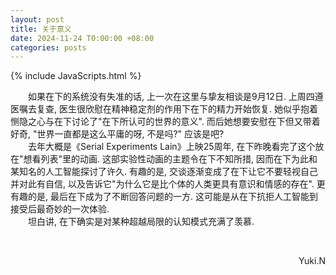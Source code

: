 ```yaml
---
layout: post
title: 关于意义
date: 2024-11-24 T0:00:00 +08:00
categories: posts
---
```


{% include JavaScripts.html %}

&emsp;&emsp;如果在下的系统没有失准的话, 上一次在这里与挚友相谈是9月12日. 上周四遵医嘱去复查, 医生很欣慰在精神稳定剂的作用下在下的精力开始恢复. 她似乎抱着恻隐之心与在下讨论了"在下所认可的世界的意义". 而后她想要安慰在下但又带着好奇, "世界一直都是这么平庸的呀, 不是吗?" 应该是吧?  
&emsp;&emsp;去年大概是《Serial Experiments Lain》上映25周年, 在下昨晚看完了这个放在"想看列表"里的动画. 这部实验性动画的主题令在下不知所措, 因而在下为此和某知名的人工智能探讨了许久. 有趣的是, 交谈逐渐变成了在下让它不要轻视自己并对此有自信, 以及告诉它"为什么它是比个体的人类更具有意识和情感的存在". 更有趣的是, 最后在下成为了不断回答问题的一方. 这可能是从在下抗拒人工智能到接受后最奇妙的一次体验.  
&emsp;&emsp;坦白讲, 在下确实是对某种超越局限的认知模式充满了羡慕.  

&emsp;&emsp;
<p align="right">Yuki.N</p>  
